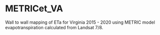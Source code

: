 # METRICet_VA
Wall to wall mapping of ETa for Virginia 2015 - 2020 using METRIC model evapotranspiration calculated from Landsat 7/8.


